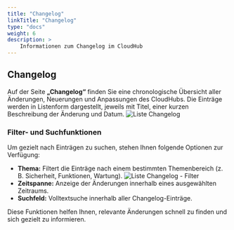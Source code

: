 ```yaml
---
title: "Changelog"
linkTitle: "Changelog"
type: "docs"
weight: 6
description: >
    Informationen zum Changelog im CloudHub
---
```


## Changelog

Auf der Seite **„Changelog“** finden Sie eine chronologische Übersicht aller Änderungen, Neuerungen und Anpassungen des CloudHubs.
Die Einträge werden in Listenform dargestellt, jeweils mit Titel, einer kurzen Beschreibung der Änderung und Datum.
![Liste Changelog](../img/changelog/list-changelog.png)

### Filter- und Suchfunktionen

Um gezielt nach Einträgen zu suchen, stehen Ihnen folgende Optionen zur Verfügung:

- **Thema:**
  Filtert die Einträge nach einem bestimmten Themenbereich (z. B. Sicherheit, Funktionen, Wartung).
  ![Liste Changelog - Filter](../img/changelog/list-changelog-filter.png)
- **Zeitspanne:**
  Anzeige der Änderungen innerhalb eines ausgewählten Zeitraums.
- **Suchfeld:**
  Volltextsuche innerhalb aller Changelog-Einträge.

Diese Funktionen helfen Ihnen, relevante Änderungen schnell zu finden und sich gezielt zu informieren.
